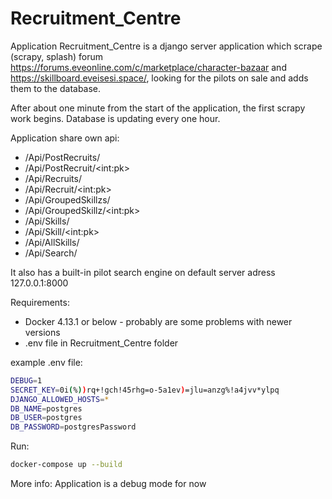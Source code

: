 # Recruitment_Centre
Application Recruitment_Centre is a django server application which scrape (scrapy, splash) forum https://forums.eveonline.com/c/marketplace/character-bazaar and https://skillboard.eveisesi.space/,
looking for the pilots on sale and adds them to the database.

After about one minute from the start of the application, the first scrapy work begins. 
Database is updating every one hour. 

Application share own api:

- /Api/PostRecruits/
- /Api/PostRecruit/\<int:pk>
- /Api/Recruits/
- /Api/Recruit/\<int:pk>
- /Api/GroupedSkillzs/
- /Api/GroupedSkillz/\<int:pk>
- /Api/Skills/
- /Api/Skill/\<int:pk>
- /Api/AllSkills/
- /Api/Search/


It also has a built-in pilot search engine on default server adress 127.0.0.1:8000

Requirements: 
- Docker 4.13.1 or below - probably are some problems with newer versions
- .env file in Recruitment_Centre folder

example .env file:
```sh
DEBUG=1
SECRET_KEY=0i(%))rq+!gch!45rhg=o-5a1ev)=jlu=anzg%!a4jvv*ylpq
DJANGO_ALLOWED_HOSTS=*
DB_NAME=postgres
DB_USER=postgres
DB_PASSWORD=postgresPassword
```
Run:
```sh
docker-compose up --build
```
More info:
Application is a debug mode for now
